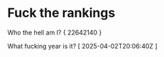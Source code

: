 # Fuck the rankings

Who the hell am I?
{ 22642140 }

What fucking year is it?
[ 2025-04-02T20:06:40Z ]
